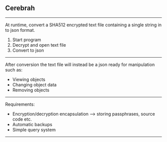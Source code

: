 ## Cerebrah

---

At runtime, convert a SHA512 encrypted text file containing a single string in to json format.  
1. Start program
2. Decrypt and open text file
3. Convert to json  

---

After conversion the text file will instead be a json ready for manipulation such as:
- Viewing objects
- Changing object data
- Removing objects
---

Requirements: 
- Encryption/decryption encapsulation --> storing passphrases, source code etc.
- Automatic backups
- Simple query system

---


